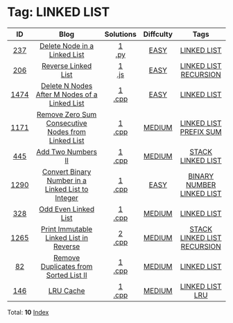 
# Tag: LINKED LIST
| ID | Blog | Solutions | Diffculty | Tags |
|:----:|:----:|:-------:|:----:|:----:|
| [237](https://leetcode.com/problems/delete-node-in-a-linked-list/) | [Delete Node in a Linked List](https://helloacm.com/teaching-kids-programming-delete-node-in-a-linked-list/) | [1](https://github.com/DoctorLai/ACM/tree/master/leetcode/237.%20Delete%20Node%20in%20a%20Linked%20List)<br/>[.py](https://github.com/DoctorLai/ACM/blob/master/leetcode/.py.md)<BR/> | [EASY](https://github.com/DoctorLai/ACM/blob/master/leetcode/EASY.md) | [LINKED LIST](https://github.com/DoctorLai/ACM/blob/master/leetcode/LINKED%20LIST.md)<BR/> |
| [206](https://leetcode.com/problems/reverse-linked-list/) | [Reverse Linked List](https://helloacm.com/how-to-reverse-a-linked-list-in-javascript/) | [1](https://github.com/DoctorLai/ACM/tree/master/leetcode/206.%20Reverse%20Linked%20List)<br/>[.js](https://github.com/DoctorLai/ACM/blob/master/leetcode/.js.md)<BR/> | [EASY](https://github.com/DoctorLai/ACM/blob/master/leetcode/EASY.md) | [LINKED LIST](https://github.com/DoctorLai/ACM/blob/master/leetcode/LINKED%20LIST.md)<BR/>[RECURSION](https://github.com/DoctorLai/ACM/blob/master/leetcode/RECURSION.md)<BR/> |
| [1474](https://leetcode.com/problems/delete-n-nodes-after-m-nodes-of-a-linked-list/) | [Delete N Nodes After M Nodes of a Linked List](https://helloacm.com/how-to-delete-n-nodes-after-m-nodes-of-a-linked-list/) | [1](https://github.com/DoctorLai/ACM/tree/master/leetcode/1474.%20Delete%20N%20Nodes%20After%20M%20Nodes%20of%20a%20Linked%20List)<br/>[.cpp](https://github.com/DoctorLai/ACM/blob/master/leetcode/.cpp.md)<BR/> | [EASY](https://github.com/DoctorLai/ACM/blob/master/leetcode/EASY.md) | [LINKED LIST](https://github.com/DoctorLai/ACM/blob/master/leetcode/LINKED%20LIST.md)<BR/> |
| [1171](https://leetcode.com/problems/remove-zero-sum-consecutive-nodes-from-linked-list/) | [Remove Zero Sum Consecutive Nodes from Linked List](https://helloacm.com/how-to-remove-zero-sum-consecutive-nodes-from-linked-list-using-prefix-sum/) | [1](https://github.com/DoctorLai/ACM/tree/master/leetcode/1171.%20Remove%20Zero%20Sum%20Consecutive%20Nodes%20from%20Linked%20List)<br/>[.cpp](https://github.com/DoctorLai/ACM/blob/master/leetcode/.cpp.md)<BR/> | [MEDIUM](https://github.com/DoctorLai/ACM/blob/master/leetcode/MEDIUM.md) | [LINKED LIST](https://github.com/DoctorLai/ACM/blob/master/leetcode/LINKED%20LIST.md)<BR/>[PREFIX SUM](https://github.com/DoctorLai/ACM/blob/master/leetcode/PREFIX%20SUM.md)<BR/> |
| [445](https://leetcode.com/problems/add-two-numbers-ii/) | [Add Two Numbers II](https://helloacm.com/add-two-numbers-by-two-linked-list-most-significant-digit-comes-first/) | [1](https://github.com/DoctorLai/ACM/tree/master/leetcode/445.%20Add%20Two%20Numbers%20II)<br/>[.cpp](https://github.com/DoctorLai/ACM/blob/master/leetcode/.cpp.md)<BR/> | [MEDIUM](https://github.com/DoctorLai/ACM/blob/master/leetcode/MEDIUM.md) | [STACK](https://github.com/DoctorLai/ACM/blob/master/leetcode/STACK.md)<BR/>[LINKED LIST](https://github.com/DoctorLai/ACM/blob/master/leetcode/LINKED%20LIST.md)<BR/> |
| [1290](https://leetcode.com/problems/convert-binary-number-in-a-linked-list-to-integer/) | [Convert Binary Number in a Linked List to Integer](https://helloacm.com/how-to-convert-binary-number-in-a-linked-list-to-integer/) | [1](https://github.com/DoctorLai/ACM/tree/master/leetcode/1290.%20Convert%20Binary%20Number%20in%20a%20Linked%20List%20to%20Integer)<br/>[.cpp](https://github.com/DoctorLai/ACM/blob/master/leetcode/.cpp.md)<BR/> | [EASY](https://github.com/DoctorLai/ACM/blob/master/leetcode/EASY.md) | [BINARY NUMBER](https://github.com/DoctorLai/ACM/blob/master/leetcode/BINARY%20NUMBER.md)<BR/>[LINKED LIST](https://github.com/DoctorLai/ACM/blob/master/leetcode/LINKED%20LIST.md)<BR/> |
| [328](https://leetcode.com/problems/odd-even-linked-list/) | [Odd Even Linked List](https://helloacm.com/reconnect-the-nodes-in-linked-list-by-odd-even-in-place-odd-even-linked-list/) | [1](https://github.com/DoctorLai/ACM/tree/master/leetcode/328.%20Odd%20Even%20Linked%20List)<br/>[.cpp](https://github.com/DoctorLai/ACM/blob/master/leetcode/.cpp.md)<BR/> | [MEDIUM](https://github.com/DoctorLai/ACM/blob/master/leetcode/MEDIUM.md) | [LINKED LIST](https://github.com/DoctorLai/ACM/blob/master/leetcode/LINKED%20LIST.md)<BR/> |
| [1265](https://leetcode.com/problems/print-immutable-linked-list-in-reverse/) | [Print Immutable Linked List in Reverse](https://helloacm.com/how-to-print-immutable-linked-list-in-reverse-using-recursion-or-stack/) | [2](https://github.com/DoctorLai/ACM/tree/master/leetcode/1265.%20Print%20Immutable%20Linked%20List%20in%20Reverse)<br/>[.cpp](https://github.com/DoctorLai/ACM/blob/master/leetcode/.cpp.md)<BR/> | [MEDIUM](https://github.com/DoctorLai/ACM/blob/master/leetcode/MEDIUM.md) | [STACK](https://github.com/DoctorLai/ACM/blob/master/leetcode/STACK.md)<BR/>[LINKED LIST](https://github.com/DoctorLai/ACM/blob/master/leetcode/LINKED%20LIST.md)<BR/>[RECURSION](https://github.com/DoctorLai/ACM/blob/master/leetcode/RECURSION.md)<BR/> |
| [82](https://leetcode.com/problems/remove-duplicates-from-sorted-list-ii/) | [Remove Duplicates from Sorted List II](https://helloacm.com/how-to-remove-the-duplicates-from-sorted-list-leaving-only-distinct-items/) | [1](https://github.com/DoctorLai/ACM/tree/master/leetcode/82.%20Remove%20Duplicates%20from%20Sorted%20List%20II)<br/>[.cpp](https://github.com/DoctorLai/ACM/blob/master/leetcode/.cpp.md)<BR/> | [MEDIUM](https://github.com/DoctorLai/ACM/blob/master/leetcode/MEDIUM.md) | [LINKED LIST](https://github.com/DoctorLai/ACM/blob/master/leetcode/LINKED%20LIST.md)<BR/> |
| [146](https://leetcode.com/problems/lru-cache/) | [LRU Cache](https://helloacm.com/coding-exercise-c-least-recently-used-lru-cache-online-judge/) | [1](https://github.com/DoctorLai/ACM/tree/master/leetcode/146.%20LRU%20Cache)<br/>[.cpp](https://github.com/DoctorLai/ACM/blob/master/leetcode/.cpp.md)<BR/> | [MEDIUM](https://github.com/DoctorLai/ACM/blob/master/leetcode/MEDIUM.md) | [LINKED LIST](https://github.com/DoctorLai/ACM/blob/master/leetcode/LINKED%20LIST.md)<BR/>[LRU](https://github.com/DoctorLai/ACM/blob/master/leetcode/LRU.md)<BR/> |

Total: **10**
[Index](https://github.com/DoctorLai/ACM/blob/master/leetcode/README.md)